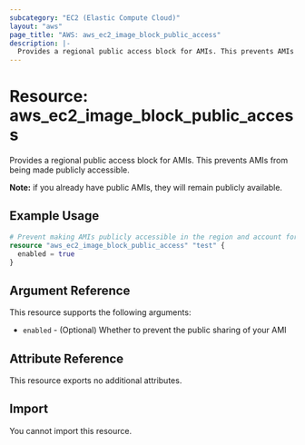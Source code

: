 ```yaml
---
subcategory: "EC2 (Elastic Compute Cloud)"
layout: "aws"
page_title: "AWS: aws_ec2_image_block_public_access"
description: |-
  Provides a regional public access block for AMIs. This prevents AMIs from being made publicly accessible.
---
```


# Resource: aws_ec2_image_block_public_access

Provides a regional public access block for AMIs. This prevents AMIs from being made publicly accessible.

**Note:** if you already have public AMIs, they will remain publicly available.

## Example Usage

```terraform
# Prevent making AMIs publicly accessible in the region and account for which the provider is configured
resource "aws_ec2_image_block_public_access" "test" {
  enabled = true
}
```

## Argument Reference

This resource supports the following arguments:

* `enabled` - (Optional) Whether to prevent the public sharing of your AMI

## Attribute Reference

This resource exports no additional attributes.

## Import

You cannot import this resource.
